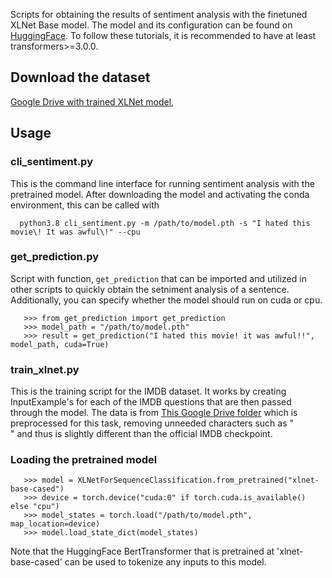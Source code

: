 Scripts for obtaining the results of sentiment analysis with the finetuned XLNet Base model.  The model and its configuration can be found on [HuggingFace](https://huggingface.co/transformers/model_doc/xlnet.html).  To follow these tutorials, it is recommended to have at least transformers>=3.0.0.

## Download the dataset
[Google Drive with trained XLNet model, ](https://drive.google.com/file/d/1mTfHTA5kdlQLFRtLGZPRTLHTB8nNL-du/view?usp=sharing)

## Usage

### cli_sentiment.py
This is the command line interface for running sentiment analysis with the pretrained model.
After downloading the model and activating the conda environment, this can be called with

      python3.8 cli_sentiment.py -m /path/to/model.pth -s "I hated this movie\! It was awful\!" --cpu

### get_prediction.py
Script with function, `get_prediction` that can be imported and utilized in other scripts to quickly obtain the setniment analysis of a sentence.
Additionally, you can specify whether the model should run on cuda or cpu.

       >>> from get_prediction import get_prediction
       >>> model_path = "/path/to/model.pth"
       >>> result = get_prediction("I hated this movie! it was awful!!", model_path, cuda=True)

### train_xlnet.py
This is the training script for the IMDB dataset.  It works by creating InputExample's for each of the IMDB questions that are then passed through the model.
The data is from [This Google Drive folder](https://drive.google.com/drive/folders/1CUBHa8Ct_G13bTcKlMiKg2cRNnuBECs5) which is preprocessed for this task, removing unneeded characters such as "<br />" and thus is slightly different than the official IMDB checkpoint.

### Loading the pretrained model

       >>> model = XLNetForSequenceClassification.from_pretrained("xlnet-base-cased")
       >>> device = torch.device("cuda:0" if torch.cuda.is_available() else "cpu")
       >>> model_states = torch.load("/path/to/model.pth", map_location=device)
       >>> model.load_state_dict(model_states)

Note that the HuggingFace BertTransformer that is pretrained at 'xlnet-base-cased' can be used to tokenize any inputs to this model.